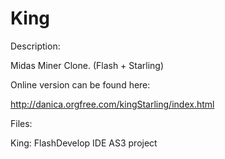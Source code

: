 # King

Description:

Midas Miner Clone. (Flash + Starling)

Online version can be found here:

http://danica.orgfree.com/kingStarling/index.html

Files:

King: FlashDevelop IDE AS3 project